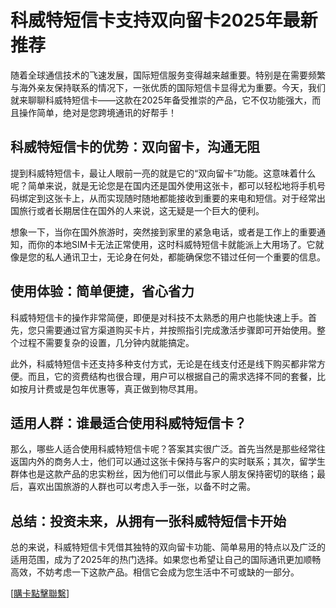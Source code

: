 # 科威特短信卡支持双向留卡2025年最新推荐

随着全球通信技术的飞速发展，国际短信服务变得越来越重要。特别是在需要频繁与海外亲友保持联系的情况下，一张优质的国际短信卡显得尤为重要。今天，我们就来聊聊科威特短信卡——这款在2025年备受推崇的产品，它不仅功能强大，而且操作简单，绝对是您跨境通讯的好帮手！

## 科威特短信卡的优势：双向留卡，沟通无阻

提到科威特短信卡，最让人眼前一亮的就是它的“双向留卡”功能。这意味着什么呢？简单来说，就是无论您是在国内还是国外使用这张卡，都可以轻松地将手机号码绑定到这张卡上，从而实现随时随地都能接收到重要的来电和短信。对于经常出国旅行或者长期居住在国外的人来说，这无疑是一个巨大的便利。

想象一下，当你在国外旅游时，突然接到家里的紧急电话，或者是工作上的重要通知，而你的本地SIM卡无法正常使用，这时科威特短信卡就能派上大用场了。它就像是您的私人通讯卫士，无论身在何处，都能确保您不错过任何一个重要的信息。

## 使用体验：简单便捷，省心省力

科威特短信卡的操作非常简便，即便是对科技不太熟悉的用户也能快速上手。首先，您只需要通过官方渠道购买卡片，并按照指引完成激活步骤即可开始使用。整个过程不需要复杂的设置，几分钟内就能搞定。

此外，科威特短信卡还支持多种支付方式，无论是在线支付还是线下购买都非常方便。而且，它的资费结构也很合理，用户可以根据自己的需求选择不同的套餐，比如按月计费或是包年优惠等，真正做到物尽其用。

## 适用人群：谁最适合使用科威特短信卡？

那么，哪些人适合使用科威特短信卡呢？答案其实很广泛。首先当然是那些经常往返国内外的商务人士，他们可以通过这张卡保持与客户的实时联系；其次，留学生群体也是这款产品的忠实粉丝，因为他们可以借此与家人朋友保持密切的联络；最后，喜欢出国旅游的人群也可以考虑入手一张，以备不时之需。

## 总结：投资未来，从拥有一张科威特短信卡开始

总的来说，科威特短信卡凭借其独特的双向留卡功能、简单易用的特点以及广泛的适用范围，成为了2025年的热门选择。如果您也希望让自己的国际通讯更加顺畅高效，不妨考虑一下这款产品。相信它会成为您生活中不可或缺的一部分。

[[購卡點擊聯繫](https://t.me/s/SXDXQF)]
